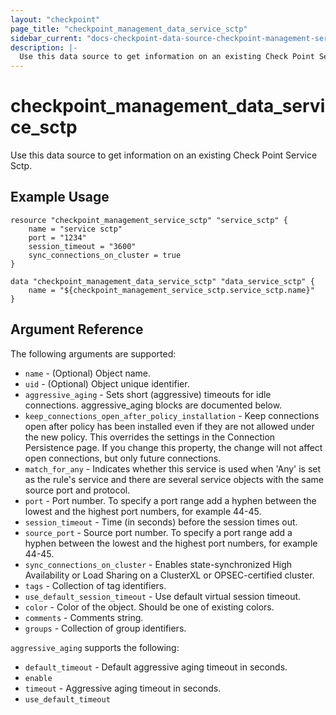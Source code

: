 ```yaml
---
layout: "checkpoint"
page_title: "checkpoint_management_data_service_sctp"
sidebar_current: "docs-checkpoint-data-source-checkpoint-management-service-sctp"
description: |-
  Use this data source to get information on an existing Check Point Service Sctp.
---
```


# checkpoint_management_data_service_sctp

Use this data source to get information on an existing Check Point Service Sctp.

## Example Usage


```hcl
resource "checkpoint_management_service_sctp" "service_sctp" {
    name = "service sctp"
    port = "1234"
    session_timeout = "3600"
    sync_connections_on_cluster = true
}

data "checkpoint_management_data_service_sctp" "data_service_sctp" {
    name = "${checkpoint_management_service_sctp.service_sctp.name}"
}
```

## Argument Reference

The following arguments are supported:

* `name` - (Optional) Object name.
* `uid` - (Optional) Object unique identifier.  
* `aggressive_aging` - Sets short (aggressive) timeouts for idle connections. aggressive_aging blocks are documented below.
* `keep_connections_open_after_policy_installation` - Keep connections open after policy has been installed even if they are not allowed under the new policy. This overrides the settings in the Connection Persistence page. If you change this property, the change will not affect open connections, but only future connections. 
* `match_for_any` - Indicates whether this service is used when 'Any' is set as the rule's service and there are several service objects with the same source port and protocol. 
* `port` - Port number. To specify a port range add a hyphen between the lowest and the highest port numbers, for example 44-45. 
* `session_timeout` - Time (in seconds) before the session times out. 
* `source_port` - Source port number. To specify a port range add a hyphen between the lowest and the highest port numbers, for example 44-45. 
* `sync_connections_on_cluster` - Enables state-synchronized High Availability or Load Sharing on a ClusterXL or OPSEC-certified cluster. 
* `tags` - Collection of tag identifiers.
* `use_default_session_timeout` - Use default virtual session timeout. 
* `color` - Color of the object. Should be one of existing colors. 
* `comments` - Comments string. 
* `groups` - Collection of group identifiers.


`aggressive_aging` supports the following:

* `default_timeout` - Default aggressive aging timeout in seconds. 
* `enable`
* `timeout` - Aggressive aging timeout in seconds. 
* `use_default_timeout`